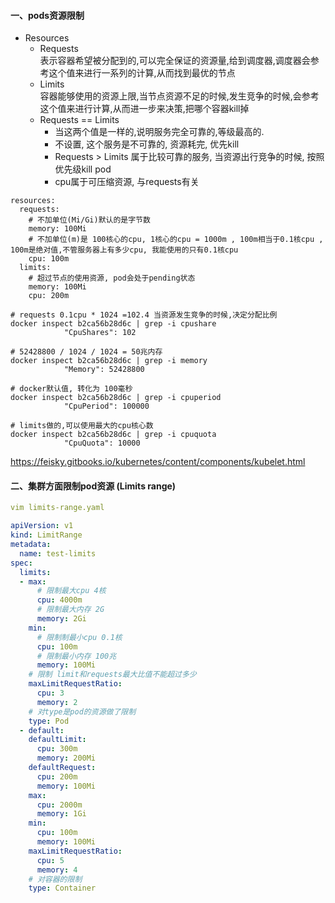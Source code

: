 #### 一、pods资源限制
- Resources
  - Requests  
    表示容器希望被分配到的,可以完全保证的资源量,给到调度器,调度器会参考这个值来进行一系列的计算,从而找到最优的节点
  - Limits  
    容器能够使用的资源上限,当节点资源不足的时候,发生竞争的时候,会参考这个值来进行计算,从而进一步来决策,把哪个容器kill掉
  - Requests == Limits  
    - 当这两个值是一样的,说明服务完全可靠的,等级最高的. 
    - 不设置, 这个服务是不可靠的, 资源耗完, 优先kill
    - Requests > Limits 属于比较可靠的服务, 当资源出行竞争的时候, 按照优先级kill pod
    - cpu属于可压缩资源, 与requests有关

``` yalm
resources:
  requests:
    # 不加单位(Mi/Gi)默认的是字节数
    memory: 100Mi
    # 不加单位(m)是 100核心的cpu, 1核心的cpu = 1000m , 100m相当于0.1核cpu , 100m是绝对值,不管服务器上有多少cpu, 我能使用的只有0.1核cpu
    cpu: 100m
  limits:
    # 超过节点的使用资源, pod会处于pending状态
    memory: 100Mi
    cpu: 200m
```

``` shell
# requests 0.1cpu * 1024 =102.4 当资源发生竞争的时候,决定分配比例
docker inspect b2ca56b28d6c | grep -i cpushare
            "CpuShares": 102

# 52428800 / 1024 / 1024 = 50兆内存
docker inspect b2ca56b28d6c | grep -i memory
            "Memory": 52428800
 
# docker默认值, 转化为 100毫秒
docker inspect b2ca56b28d6c | grep -i cpuperiod
            "CpuPeriod": 100000

# limits做的,可以使用最大的cpu核心数
docker inspect b2ca56b28d6c | grep -i cpuquota
            "CpuQuota": 10000
```

https://feisky.gitbooks.io/kubernetes/content/components/kubelet.html

#### 二、集群方面限制pod资源 (Limits range)

``` yaml
vim limits-range.yaml

apiVersion: v1
kind: LimitRange
metadata:
  name: test-limits
spec:
  limits:
  - max:
      # 限制最大cpu 4核
      cpu: 4000m
      # 限制最大内存 2G
      memory: 2Gi
    min:
      # 限制制最小cpu 0.1核
      cpu: 100m
      # 限制最小内存 100兆
      memory: 100Mi
    # 限制 limit和requests最大比值不能超过多少
    maxLimitRequestRatio:
      cpu: 3
      memory: 2
    # 对type是pod的资源做了限制
    type: Pod
  - default:
    defaultLimit:
      cpu: 300m
      memory: 200Mi
    defaultRequest:
      cpu: 200m
      memory: 100Mi
    max:
      cpu: 2000m
      memory: 1Gi
    min:
      cpu: 100m
      memory: 100Mi
    maxLimitRequestRatio:
      cpu: 5
      memory: 4
    # 对容器的限制
    type: Container
```
